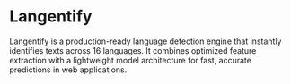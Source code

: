 # Langentify
Langentify is a production-ready language detection engine that instantly identifies texts across 16 languages. It combines optimized feature extraction with a lightweight model architecture for fast, accurate predictions in web applications.
